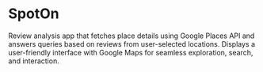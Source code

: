 # SpotOn
Review analysis app that fetches place details using Google Places API and answers queries based on reviews from user-selected locations. Displays a user-friendly interface with Google Maps for seamless exploration, search, and interaction.
